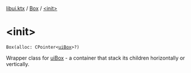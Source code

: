 [libui.ktx](../README.md) / [Box](README.md) / [&lt;init&gt;](-init-.md)

# &lt;init&gt;

`Box(alloc: CPointer<`[`uiBox`](../../libui/ui-box.md)`>?)`

Wrapper class for [uiBox](../../libui/ui-box.md) - a container that stack its children horizontally or vertically.

